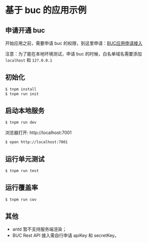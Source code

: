 # 基于 buc 的应用示例

## 申请开通 buc

开始应用之前，需要申请 buc 的权限，到这里申请：[BUC应用申请接入](https://login.alibaba-inc.com/apply.htm)

注意：为了能在本地环境测试，申请 buc 的时候，白名单域名需要添加 `localhost` 和 `127.0.0.1`

## 初始化

```bash
$ tnpm install
$ tnpm run init
```

## 启动本地服务

```bash
$ tnpm run dev
```

浏览器打开: http://localhost:7001

```bash
$ open http://localhost:7001
```

## 运行单元测试

```bash
$ tnpm run test
```

## 运行覆盖率

```bash
$ tnpm run cov
```

## 其他

* antd 暂不支持服务端渲染；
* BUC Rest API 接入需自行申请 apiKey 和 secretKey。

